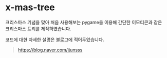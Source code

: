 # x-mas-tree

크리스마스 기념을 맞아 처음 사용해보는 pygame을 이용해 
간단한 이모티콘과 같은 크리스마스 트리를 제작하였습니다.

코드에 대한 자세한 설명은 블로그에 적어두었습니다.

> https://blog.naver.com/jjunsss
